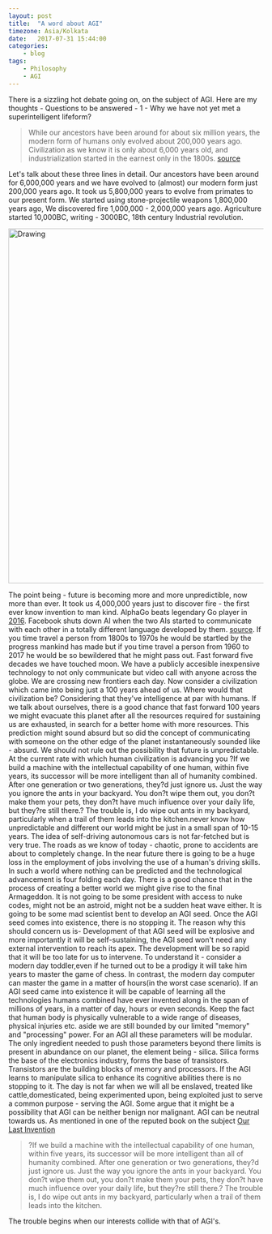 ```yaml
---
layout: post
title:  "A word about AGI"
timezone: Asia/Kolkata
date:   2017-07-31 15:44:00
categories:
    - blog
tags:
    - Philosophy
    - AGI
---
```


There is a sizzling hot debate going on, on the subject of AGI. Here are my thoughts -
Questions to be answered -
1 - Why we have not yet met a superintelligent lifeform?
> While our ancestors have been around for about six million years, the modern form of humans only evolved about 200,000 years ago. Civilization as we know it is only about 6,000 years old, and industrialization started in the earnest only in the 1800s. [source](https://www.universetoday.com/38125/how-long-have-humans-been-on-earth/)

Let's talk about these three lines in detail. Our ancestors have been around for 6,000,000 years and we have evolved to (almost) our modern form just 200,000 years ago. It took us 5,800,000 years to evolve from primates to our present form. We started using stone-projectile weapons 1,800,000 years ago, We discovered fire 1,000,000 - 2,000,000 years ago. Agriculture started 10,000BC, writing - 3000BC, 18th century Industrial revolution.

<img src="https://www.brookings.edu/wp-content/uploads/2015/07/Invention-timeline.jpg" alt="Drawing" style="width: 700px;"/>  

The point being - future is becoming more and more unpredictible, now more than ever.
It took us 4,000,000 years just to discover fire - the first ever know invention to man kind.
AlphaGo beats legendary Go player in [2016](https://deepmind.com/research/alphago/). Facebook shuts down AI when the two AIs started to communicate with each other in a totally different language developed by them. [source](http://www.news18.com/news/tech/facebook-mark-zuckerberg-elon-musk-prediction-shuts-down-ai-system-that-created-its-own-language-1479229.html).
If you time travel a person from 1800s to 1970s he would be startled by the progress mankind has made but if you time travel a person from 1960 to 2017 he would be so bewildered that he might pass out.
Fast forward five decades we have touched moon. We have a publicly accesible inexpensive technology to not only communicate but video call with anyone across the globe. We are crossing new frontiers each day.
Now consider a civilization which came into being just a 100 years ahead of us. Where would that civilization be? Considering that they've intelligence at par with humans. If we talk about ourselves, there is a good chance that fast forward 100 years we might evacuate this planet after all the resources required for sustaining us are exhausted, in search for a better home with more resources. This prediction might sound absurd but so did the concept of communicating with someone on the other edge of the planet instantaneously sounded like - absurd. We should not rule out the possibility that future is unpredictable.
At the current rate with which human civilization is advancing you ?If we build a machine with the intellectual capability of one human, within five years, its successor
will be more intelligent than all of humanity combined. After one generation or two generations, they?d
just ignore us. Just the way you ignore the ants in your backyard. You don?t wipe them out, you don?t make
them your pets, they don?t have much influence over your daily life, but they?re still there.?
The trouble is, I do wipe out ants in my backyard, particularly when a trail of them leads into the
kitchen.never know how unpredictable and different our world might be just in a small span of 10-15 years.
The idea of self-driving autonomous cars is not far-fetched but is very true. The roads as we know of today - chaotic, prone to accidents are about to completely change. In the near future there is going to be a huge loss in the employment of jobs involving the use of a human's driving skills.
In such a world where nothing can be predicted and the technological advancement is four folding each day. There is a good chance that in the process of creating a better world we might give rise to the final Armageddon. It is not going to be some president with access to nuke codes, might not be an astroid, might not be a sudden heat wave either. It is going to be some mad scientist bent to develop an AGI seed. Once the AGI seed comes into existence, there is no stopping it. The reason why this should concern us is-
Development of that AGI seed will be explosive and more importantly it will be self-sustaining, the AGI seed won't need any external intervention to reach its apex. The development will be so rapid that it will be too late for us to intervene. To understand it - consider a modern day toddler,even if he turned out to be a prodigy it will take him years to master the game of chess. In contrast, the modern day computer can master the game in a matter of hours(in the worst case scenario). If an AGI seed came into existence it will be capable of learning all the technologies humans combined have ever invented along in the span of millions of years, in a matter of day, hours or even seconds.
Keep the fact that human body is physically vulnerable to a wide range of diseases, physical injuries etc. aside we are still bounded by our limited "memory" and "processing" power. For an AGI all these parameters will be modular. The only ingredient needed to push those parameters beyond there limits is present in abundance on our planet, the element being - silica. Silica forms the base of the electronics industry, forms the base of transistors. Transistors are the building blocks of memory and processors. If the AGI learns to manipulate silica to enhance its cognitive abilities there is no stopping to it. The day is not far when we will all be enslaved, treated like cattle,domesticated, being experimented upon, being exploited just to serve a common purpose - serving the AGI.
Some argue that it might be a possibility that AGI can be neither benign nor malignant. AGI can be neutral towards us. As mentioned in one of the reputed book on the subject [Our Last Invention]()
> ?If we build a machine with the intellectual capability of one human, within five years, its successor
will be more intelligent than all of humanity combined. After one generation or two generations, they?d
just ignore us. Just the way you ignore the ants in your backyard. You don?t wipe them out, you don?t make
them your pets, they don?t have much influence over your daily life, but they?re still there.?
The trouble is, I do wipe out ants in my backyard, particularly when a trail of them leads into the
kitchen.

The trouble begins when our interests collide with that of AGI's.
